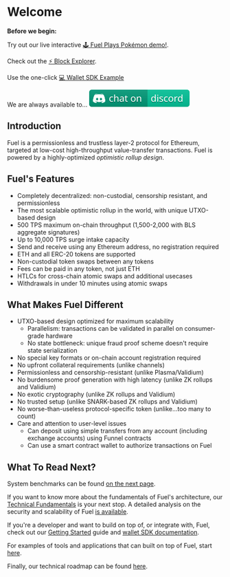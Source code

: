 Welcome
===

**Before we begin:**

Try out our live interactive [🕹️ Fuel Plays Pokémon demo!](https://fuelplayspokemon.com).

Check out the [⚡ Block Explorer](https://rinkeby.fuel.sh/network).

Use the one-click [💻 Wallet SDK Example](../Getting%20Started/One-Click%20Example.html)

We are always available to... [![Community](/assets/images/discord.svg)](https://discord.gg/xfpK4Pe)

Introduction
---

Fuel is a permissionless and trustless layer-2 protocol for Ethereum, targeted at low-cost high-throughput value-transfer transactions. Fuel is powered by a highly-optimized _optimistic rollup design_.

Fuel's Features
---

- Completely decentralized: non-custodial, censorship resistant, and permissionless
- The most scalable optimistic rollup in the world, with unique UTXO-based design
- 500 TPS maximum on-chain throughput (1,500-2,000 with BLS aggregate signatures)
- Up to 10,000 TPS surge intake capacity
- Send and receive using any Ethereum address, no registration required
- ETH and all ERC-20 tokens are supported
- Non-custodial token swaps between any tokens
- Fees can be paid in any token, not just ETH
- HTLCs for cross-chain atomic swaps and additional usecases
- Withdrawals in under 10 minutes using atomic swaps

What Makes Fuel Different
---

- UTXO-based design optimized for maximum scalability
    - Parallelism: transactions can be validated in parallel on consumer-grade hardware
    - No state bottleneck: unique fraud proof scheme doesn't require state serialization
- No special key formats or on-chain account registration required
- No upfront collateral requirements (unlike channels)
- Permissionless and censorship-resistant (unlike Plasma/Validium)
- No burdensome proof generation with high latency (unlike ZK rollups and Validium)
- No exotic cryptography (unlike ZK rollups and Validium)
- No trusted setup (unlike SNARK-based ZK rollups and Validium)
- No worse-than-useless protocol-specific token (unlike...too many to count)
- Care and attention to user-level issues
    - Can deposit using simple transfers from any account (including exchange accounts) using Funnel contracts
    - Can use a smart contract wallet to authorize transactions on Fuel

What To Read Next?
---

System benchmarks can be found [on the next page](2.%20Benchmarks.md).

If you want to know more about the fundamentals of Fuel's architecture, our [Technical Fundamentals](./../3.%20Concepts/0.%20Fundamentals/1.%20Fuel%20Overview.md) is your next stop. A detailed analysis on the security and scalability of Fuel [is available](./../3.%20Concepts/0.%20Fundamentals/2.%20Security%20Analysis.md).

If you're a developer and want to build on top of, or integrate with, Fuel, check out our [Getting Started](../2.%20Getting%20Started/0.%20Using%20the%20Wallet%20SDK.md) guide and [wallet SDK documentation](../2.%20SDK/1.%20Wallet.md).

For examples of tools and applications that can built on top of Fuel, start [here](../4.%20Tools%20and%20Applications/1.%20Token%20Minting.md).

Finally, our technical roadmap can be found [here](../5.%20Future%20Roadmap/1.%20Planned%20Features.md).
